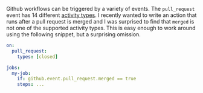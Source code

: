 <!--
.. title: Running a GitHub action on pull request merge
.. slug: gh-action-pr-merge
.. date: 2021-04-05 00:00:00
.. tags: github,github
.. category: github
.. link: 
.. description: 
.. type: text
-->

Github workflows can be triggered by a variety of events. The `pull_request` event has 14 different [activity types](https://docs.github.com/en/actions/reference/events-that-trigger-workflows#pull_request). I recently wanted to write an action that runs after a pull request is merged and I was surprised to find that `merged` is not one of the supported activity types. This is easy enough to work around using the following snippet, but a surprising omission.


```yaml
on:
  pull_request:
    types: [closed]

jobs:
  my-job:
    if: github.event.pull_request.merged == true
    steps: ...
```
